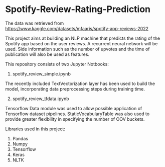 # Spotify-Review-Rating-Prediction

The data was retrieved from https://www.kaggle.com/datasets/mfaaris/spotify-app-reviews-2022

This project aims at building an NLP machine that predicts the rating of the Spotify app based on the user reviews. A recurrent neural network will be used. Side information such as the number of upvotes and the time of publication will also be used as features.

This repository consists of two Jupyter Notbooks:

1. spotify_review_simple.ipynb

The recently included TextVectorization layer has been used to build the model, incorporating data preprocessing steps during training time.

2. spotify_review_tfdata.ipynb

Tensorflow Data module was used to allow possible application of Tensorflow dataset pipelines. StaticVocabularyTable was also used to provide greater flexibility in specifying the number of OOV buckets.

Libraries used in this project:
1. Pandas
2. Numpy
3. Tensorflow
4. Keras
5. NLTK